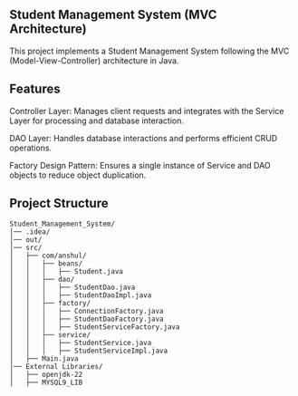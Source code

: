 ## Student Management System (MVC Architecture)

This project implements a Student Management System following the MVC (Model-View-Controller) architecture in Java.

## Features

Controller Layer: Manages client requests and integrates with the Service Layer for processing and database interaction.

DAO Layer: Handles database interactions and performs efficient CRUD operations.

Factory Design Pattern: Ensures a single instance of Service and DAO objects to reduce object duplication.

## Project Structure
```
Student_Management_System/
│── .idea/
│── out/
│── src/
│   ├── com/anshul/
│   │   ├── beans/
│   │   │   ├── Student.java
│   │   ├── dao/
│   │   │   ├── StudentDao.java
│   │   │   ├── StudentDaoImpl.java
│   │   ├── factory/
│   │   │   ├── ConnectionFactory.java
│   │   │   ├── StudentDaoFactory.java
│   │   │   ├── StudentServiceFactory.java
│   │   ├── service/
│   │   │   ├── StudentService.java
│   │   │   ├── StudentServiceImpl.java
│   ├── Main.java
│── External Libraries/
│   ├── openjdk-22
│   ├── MYSQL9_LIB
```

